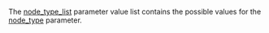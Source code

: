 The [node\_type\_list](@ref) parameter value list contains the possible values
for the [node\_type](@ref) parameter.
